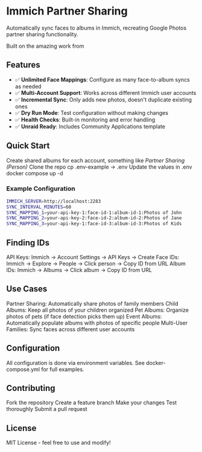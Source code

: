 # Immich Partner Sharing

Automatically sync faces to albums in Immich, recreating Google Photos partner sharing functionality.

Built on the amazing work from 

## Features

- ✅ **Unlimited Face Mappings**: Configure as many face-to-album syncs as needed
- ✅ **Multi-Account Support**: Works across different Immich user accounts
- ✅ **Incremental Sync**: Only adds new photos, doesn't duplicate existing ones
- ✅ **Dry Run Mode**: Test configuration without making changes
- ✅ **Health Checks**: Built-in monitoring and error handling
- ✅ **Unraid Ready**: Includes Community Applications template

## Quick Start

Create shared albums for each account, something like *Partner Sharing (Person)*
Clone the repo
cp .env-example -> .env
Update the values in .env
docker compose up -d

### Example Configuration

```bash
IMMICH_SERVER=http://localhost:2283
SYNC_INTERVAL_MINUTES=60
SYNC_MAPPING_1=your-api-key-1:face-id-1:album-id-1:Photos of John
SYNC_MAPPING_2=your-api-key-2:face-id-2:album-id-2:Photos of Jane
SYNC_MAPPING_3=your-api-key-1:face-id-3:album-id-3:Photos of Kids
```

## Finding IDs

API Keys: Immich → Account Settings → API Keys → Create
Face IDs: Immich → Explore → People → Click person → Copy ID from URL
Album IDs: Immich → Albums → Click album → Copy ID from URL

## Use Cases

Partner Sharing: Automatically share photos of family members
Child Albums: Keep all photos of your children organized
Pet Albums: Organize photos of pets (if face detection picks them up)
Event Albums: Automatically populate albums with photos of specific people
Multi-User Families: Sync faces across different user accounts

## Configuration
All configuration is done via environment variables. See docker-compose.yml for full examples.

## Contributing

Fork the repository
Create a feature branch
Make your changes
Test thoroughly
Submit a pull request

## License
MIT License - feel free to use and modify!